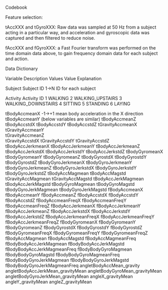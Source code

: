 Codebook

Feature selection:

tAccXXX and tGyroXXX: Raw data was sampled at 50 Hz from a subject acting in a particular 
	way, and acceleration and gyroscopic data was captured and then filtered to reduce 
	noise.
	
fAccXXX and fGyroXXX: a Fast Fourier transform was performed on the time domain data 
	above, to gain frequency domain data for each subject and action.


Data Dictionary 

Variable	Description		Values	Value Explanation

Subject     Subject ID 		1->N     ID for each subject

Activity    Activity ID     1		WALKING
                            2		WALKING_UPSTAIRS
                            3		WALKING_DOWNSTAIRS
                            4		SITTING
                            5		STANDING
                            6		LAYING

tBodyAccmeanX           	-1->+1	mean body acceleration in the X direction       
tBodyAccmeanY           	(below variables are similar)
tBodyAccmeanZ          
tBodyAccstdX
tBodyAccstdY
tBodyAccstdZ
tGravityAccmeanX      
tGravityAccmeanY        
tGravityAccmeanZ              
tGravityAccstdX
tGravityAccstdY
tGravityAccstdZ         
tBodyAccJerkmeanX
tBodyAccJerkmeanY
tBodyAccJerkmeanZ
tBodyAccJerkstdX
tBodyAccJerkstdY
tBodyAccJerkstdZ
tBodyGyromeanX
tBodyGyromeanY
tBodyGyromeanZ
tBodyGyrostdX
tBodyGyrostdY
tBodyGyrostdZ
tBodyGyroJerkmeanX
tBodyGyroJerkmeanY
tBodyGyroJerkmeanZ
tBodyGyroJerkstdX
tBodyGyroJerkstdY
tBodyGyroJerkstdZ
tBodyAccMagmean
tBodyAccMagstd
tGravityAccMagmean
tGravityAccMagstd
tBodyAccJerkMagmean
tBodyAccJerkMagstd
tBodyGyroMagmean
tBodyGyroMagstd
tBodyGyroJerkMagmean
tBodyGyroJerkMagstd
fBodyAccmeanX
fBodyAccmeanY
fBodyAccmeanZ
fBodyAccstdX
fBodyAccstdY
fBodyAccstdZ
fBodyAccmeanFreqX
fBodyAccmeanFreqY
fBodyAccmeanFreqZ
fBodyAccJerkmeanX
fBodyAccJerkmeanY
fBodyAccJerkmeanZ
fBodyAccJerkstdX
fBodyAccJerkstdY
fBodyAccJerkstdZ
fBodyAccJerkmeanFreqX
fBodyAccJerkmeanFreqY
fBodyAccJerkmeanFreqZ
fBodyGyromeanX
fBodyGyromeanY
fBodyGyromeanZ
fBodyGyrostdX
fBodyGyrostdY
fBodyGyrostdZ
fBodyGyromeanFreqX
fBodyGyromeanFreqY
fBodyGyromeanFreqZ
fBodyAccMagmean
fBodyAccMagstd
fBodyAccMagmeanFreq
fBodyBodyAccJerkMagmean
fBodyBodyAccJerkMagstd
fBodyBodyAccJerkMagmeanFreq
fBodyBodyGyroMagmean
fBodyBodyGyroMagstd
fBodyBodyGyroMagmeanFreq
fBodyBodyGyroJerkMagmean
fBodyBodyGyroJerkMagstd
fBodyBodyGyroJerkMagmeanFreq
angletBodyAccMean_gravity
angletBodyAccJerkMean_gravityMean
angletBodyGyroMean_gravityMean
angletBodyGyroJerkMean_gravityMean
angleX_gravityMean
angleY_gravityMean
angleZ_gravityMean